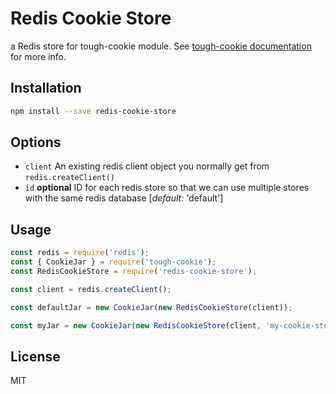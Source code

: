 # Redis Cookie Store

a Redis store for tough-cookie module. See [tough-cookie documentation](https://github.com/goinstant/tough-cookie#constructionstore--new-memorycookiestore-rejectpublicsuffixes) for more info.

## Installation

```sh
npm install --save redis-cookie-store
```

## Options

* `client` An existing redis client object you normally get from `redis.createClient()`
* `id` **optional** ID for each redis store so that we can use multiple stores with the same redis database [*default:* 'default']

## Usage

```js
const redis = require('redis');
const { CookieJar } = require('tough-cookie');
const RedisCookieStore = require('redis-cookie-store');

const client = redis.createClient();

const defaultJar = new CookieJar(new RedisCookieStore(client));

const myJar = new CookieJar(new RedisCookieStore(client, 'my-cookie-store'));
```

## License

MIT
